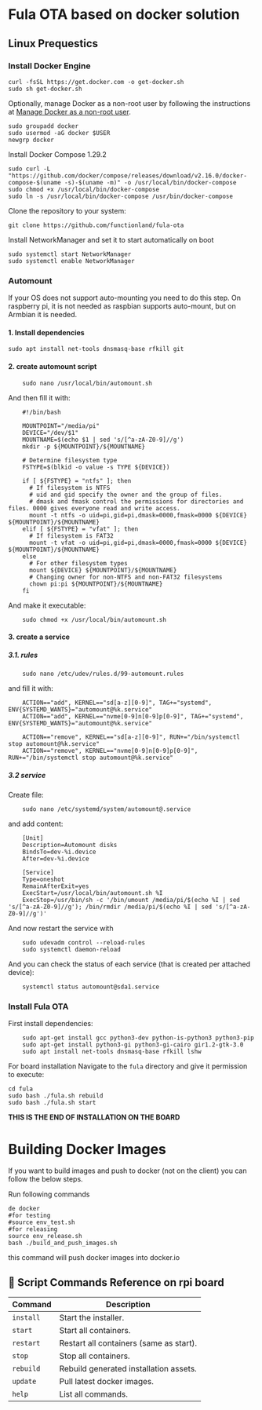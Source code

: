 
# Fula OTA based on docker solution

## Linux Prequestics

### Install Docker Engine

```shell
curl -fsSL https://get.docker.com -o get-docker.sh
sudo sh get-docker.sh
```

Optionally, manage Docker as a non-root user by following the instructions at [Manage Docker as a non-root user](https://docs.docker.com/engine/install/linux-postinstall/#manage-docker-as-a-non-root-user).

```shell
sudo groupadd docker
sudo usermod -aG docker $USER
newgrp docker
```

Install Docker Compose 1.29.2

```shell
sudo curl -L "https://github.com/docker/compose/releases/download/v2.16.0/docker-compose-$(uname -s)-$(uname -m)" -o /usr/local/bin/docker-compose
sudo chmod +x /usr/local/bin/docker-compose
sudo ln -s /usr/local/bin/docker-compose /usr/bin/docker-compose
```

Clone the repository to your system:

```shell
git clone https://github.com/functionland/fula-ota
```

Install NetworkManager and set it to start automatically on boot
```shell
sudo systemctl start NetworkManager
sudo systemctl enable NetworkManager
```
### Automount

If your OS does not support auto-mounting you need to do this step. On raspberry pi, it is not needed as raspbian supports auto-mount, but on Armbian it is needed.

#### 1. Install dependencies

    sudo apt install net-tools dnsmasq-base rfkill git

#### 2. create automount script

``` shell
    sudo nano /usr/local/bin/automount.sh
```

And then fill it with:

```shell
    #!/bin/bash

    MOUNTPOINT="/media/pi"
    DEVICE="/dev/$1"
    MOUNTNAME=$(echo $1 | sed 's/[^a-zA-Z0-9]//g')
    mkdir -p ${MOUNTPOINT}/${MOUNTNAME}
    
    # Determine filesystem type
    FSTYPE=$(blkid -o value -s TYPE ${DEVICE})
    
    if [ ${FSTYPE} = "ntfs" ]; then
      # If filesystem is NTFS
      # uid and gid specify the owner and the group of files. 
      # dmask and fmask control the permissions for directories and files. 0000 gives everyone read and write access.
      mount -t ntfs -o uid=pi,gid=pi,dmask=0000,fmask=0000 ${DEVICE} ${MOUNTPOINT}/${MOUNTNAME}
    elif [ ${FSTYPE} = "vfat" ]; then
      # If filesystem is FAT32
      mount -t vfat -o uid=pi,gid=pi,dmask=0000,fmask=0000 ${DEVICE} ${MOUNTPOINT}/${MOUNTNAME}
    else
      # For other filesystem types
      mount ${DEVICE} ${MOUNTPOINT}/${MOUNTNAME}
      # Changing owner for non-NTFS and non-FAT32 filesystems
      chown pi:pi ${MOUNTPOINT}/${MOUNTNAME}
    fi
```

And make it executable:

```shell
    sudo chmod +x /usr/local/bin/automount.sh
```

#### 3. create a service

##### 3.1. rules

``` shell
    sudo nano /etc/udev/rules.d/99-automount.rules
```

and fill it with:

```shell
    ACTION=="add", KERNEL=="sd[a-z][0-9]", TAG+="systemd", ENV{SYSTEMD_WANTS}="automount@%k.service"
    ACTION=="add", KERNEL=="nvme[0-9]n[0-9]p[0-9]", TAG+="systemd", ENV{SYSTEMD_WANTS}="automount@%k.service"
    
    ACTION=="remove", KERNEL=="sd[a-z][0-9]", RUN+="/bin/systemctl stop automount@%k.service"
    ACTION=="remove", KERNEL=="nvme[0-9]n[0-9]p[0-9]", RUN+="/bin/systemctl stop automount@%k.service"
```

##### 3.2 service

Create file:

```shell
    sudo nano /etc/systemd/system/automount@.service
```

 and add content:

```shell
    [Unit]
    Description=Automount disks
    BindsTo=dev-%i.device
    After=dev-%i.device
    
    [Service]
    Type=oneshot
    RemainAfterExit=yes
    ExecStart=/usr/local/bin/automount.sh %I
    ExecStop=/usr/bin/sh -c '/bin/umount /media/pi/$(echo %I | sed 's/[^a-zA-Z0-9]//g'); /bin/rmdir /media/pi/$(echo %I | sed 's/[^a-zA-Z0-9]//g')'
```

And now restart the service with 

```shell
    sudo udevadm control --reload-rules
    sudo systemctl daemon-reload
```

And you can check the status of each service (that is created per attached device):

```shell
    systemctl status automount@sda1.service
```

### Install Fula OTA 

First install dependencies:

```shell
    sudo apt-get install gcc python3-dev python-is-python3 python3-pip
    sudo apt-get install python3-gi python3-gi-cairo gir1.2-gtk-3.0
    sudo apt install net-tools dnsmasq-base rfkill lshw
```

For board installation Navigate to the `fula` directory and give it permission to execute:

```shell
cd fula
sudo bash ./fula.sh rebuild
sudo bash ./fula.sh start
```

**THIS IS THE END OF INSTALLATION ON THE BOARD**

# Building Docker Images

If you want to build images and push to docker (not on the client) you can follow the below steps.

Run following commands

```shell
de docker
#for testing
#source env_test.sh
#for releasing
source env_release.sh
bash ./build_and_push_images.sh
```

this command will push docker images into docker.io

## 📖 Script Commands Reference on rpi board

Command | Description
---------------------- | ------------------------------------
`install` | Start the installer.
`start` | Start all containers.
`restart`| Restart all containers (same as start).
`stop` | Stop all containers.
`rebuild`| Rebuild generated installation assets.
`update`| Pull latest docker images.
`help` | List all commands.
